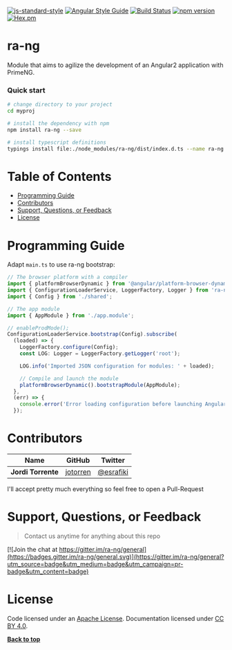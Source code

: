 [![js-standard-style](https://img.shields.io/badge/code%20style-standard-brightgreen.svg?style=flat-square)](https://github.com/jotorren/ra-ng)
[![Angular Style Guide](https://mgechev.github.io/angular2-style-guide/images/badge.svg)](https://angular.io/styleguide)
[![Build Status](https://travis-ci.org/jotorren/ra-ng.svg?branch=master)](https://travis-ci.org/jotorren/ra-ng)
[![npm version](https://badge.fury.io/js/ra-ng.svg)](https://badge.fury.io/js/ra-ng)
[![Hex.pm](https://img.shields.io/hexpm/l/plug.svg)](https://github.com/jotorren/ra-ng/blob/master/LICENSE)

# ra-ng

Module that aims to agilize the development of an Angular2 application with PrimeNG.

### Quick start

```bash
# change directory to your project
cd myproj

# install the dependency with npm
npm install ra-ng --save

# install typescript definitions
typings install file:./node_modules/ra-ng/dist/index.d.ts --name ra-ng --save
```

# Table of Contents
* [Programming Guide](#programming-guide)
* [Contributors](#contributors)
* [Support, Questions, or Feedback](#support-questions-or-feedback)
* [License](#license)

# Programming Guide

Adapt `main.ts` to use ra-ng bootstrap:
```ts
// The browser platform with a compiler
import { platformBrowserDynamic } from '@angular/platform-browser-dynamic';
import { ConfigurationLoaderService, LoggerFactory, Logger } from 'ra-ng';
import { Config } from './shared';

// The app module
import { AppModule } from './app.module';

// enableProdMode();
ConfigurationLoaderService.bootstrap(Config).subscribe(
  (loaded) => {
    LoggerFactory.configure(Config);
    const LOG: Logger = LoggerFactory.getLogger('root');

    LOG.info('Imported JSON configuration for modules: ' + loaded);

    // Compile and launch the module
    platformBrowserDynamic().bootstrapModule(AppModule);
  },
  (err) => {
    console.error('Error loading configuration before launching Angular 2 bootstrap: ', err);
  });
  ```

# Contributors

| Name               | GitHub                                  | Twitter                                   |
| ------------------ | --------------------------------------- | ----------------------------------------- |
| **Jordi Torrente** | [jotorren](https://github.com/jotorren) | [@esrafiki](https://twitter.com/esrafiki) |

I'll accept pretty much everything so feel free to open a Pull-Request

# Support, Questions, or Feedback

> Contact us anytime for anything about this repo 

[![Join the chat at https://gitter.im/ra-ng/general](https://badges.gitter.im/ra-ng/general.svg)](https://gitter.im/ra-ng/general?utm_source=badge&utm_medium=badge&utm_campaign=pr-badge&utm_content=badge)

# License

Code licensed under an [Apache License](https://github.com/jotorren/ra-ng/blob/master/LICENSE). Documentation licensed under [CC BY 4.0](http://creativecommons.org/licenses/by/4.0/).

**[Back to top](#table-of-contents)**